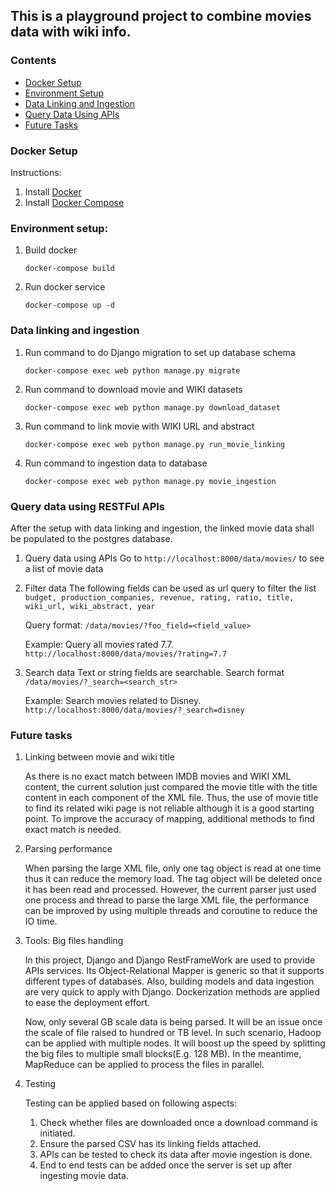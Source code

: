 This is a playground project to combine movies data with wiki info.
---------------------

### Contents

- [Docker Setup](#docker-setup)
- [Environment Setup](#environment-setup)
- [Data Linking and Ingestion](#data-linking-and-ingestion)
- [Query Data Using APIs](#query-data-using-restful-apis)
- [Future Tasks](#future-tasks)

### Docker Setup

Instructions: 
1. Install [Docker](https://docs.docker.com/get-docker/)
1. Install [Docker Compose](https://docs.docker.com/compose/install/)

### Environment setup:
1. Build docker
    ```
    docker-compose build
    ```
1. Run docker service
    ```
    docker-compose up -d
    ```

### Data linking and ingestion

1. Run command to do Django migration to set up database schema
    ```
    docker-compose exec web python manage.py migrate
    ```
1. Run command to download movie and WIKI datasets
    ```
    docker-compose exec web python manage.py download_dataset
    ```
1. Run command to link movie with WIKI URL and abstract
    ```
    docker-compose exec web python manage.py run_movie_linking
    ```
1. Run command to ingestion data to database
    ```
    docker-compose exec web python manage.py movie_ingestion
    ```

### Query data using RESTFul APIs

After the setup with data linking and ingestion, the linked movie data shall be populated to the postgres database.

1. Query data using APIs
    Go to `http://localhost:8000/data/movies/` to see a list of movie data
1. Filter data
    The following fields can be used as url query to filter the list
    `budget, production_companies, revenue, rating, ratio, title, wiki_url, wiki_abstract, year`
    
    Query format: `/data/movies/?foo_field=<field_value>`
    
    Example: Query all movies rated 7.7.
    `http://localhost:8000/data/movies/?rating=7.7`

1. Search data
    Text or string fields are searchable.
    Search format `/data/movies/?_search=<search_str>`
    
    Example: Search movies related to Disney.
    `http://localhost:8000/data/movies/?_search=disney`


### Future tasks

1. Linking between movie and wiki title

    As there is no exact match between IMDB movies and WIKI XML content, the current solution just compared 
    the movie title with the title content in each component of the XML file. Thus, the use of movie title
    to find its related wiki page is not reliable although it is a good starting point.
    To improve the accuracy of mapping, additional methods to find exact match is needed.

1. Parsing performance

    When parsing the large XML file, only one tag object is read at one time thus it can reduce the memory load. 
    The tag object will be deleted once it has been read and processed.
    However, the current parser just used one process and thread to parse the large XML file, the performance can be
    improved by using multiple threads and coroutine to reduce the IO time.

1. Tools: Big files handling
    
    In this project, Django and Django RestFrameWork are used to provide APIs services. Its 
    Object-Relational Mapper is generic so that it supports different types of databases.
    Also, building models and data ingestion are very quick to apply with Django. Dockerization 
    methods are applied to ease the deployment effort.

    Now, only several GB scale data is being parsed. It will be an issue once the scale 
    of file raised to hundred or TB level. In such scenario, Hadoop can be applied with multiple nodes.
    It will boost up the speed by splitting the big files to multiple small blocks(E.g. 128 MB). In
    the meantime, MapReduce can be applied to process the files in parallel.

1. Testing

    Testing can be applied based on following aspects: 
    1. Check whether files are downloaded once a download command is initiated.
    1. Ensure the parsed CSV has its linking fields attached. 
    1. APIs can be tested to check its data after movie ingestion is done. 
    1. End to end tests can be added once the server is set up after ingesting movie data.
